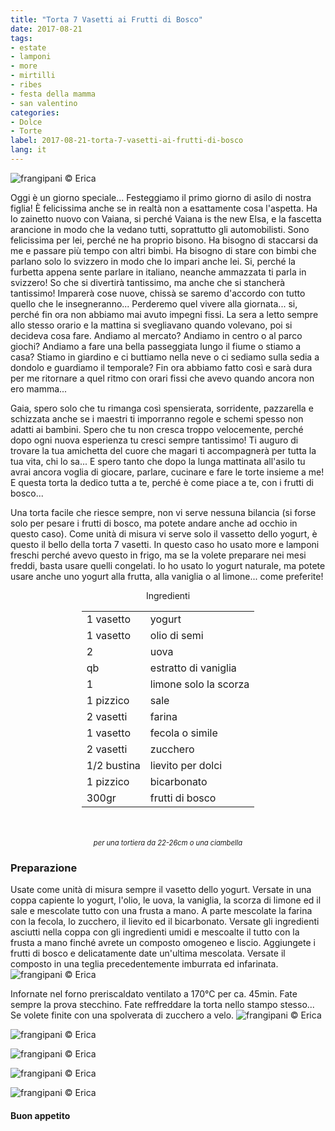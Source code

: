 ```yaml
---
title: "Torta 7 Vasetti ai Frutti di Bosco"
date: 2017-08-21
tags:
- estate
- lamponi 
- more 
- mirtilli
- ribes
- festa della mamma
- san valentino
categories:
- Dolce
- Torte 
label: 2017-08-21-torta-7-vasetti-ai-frutti-di-bosco
lang: it 
---
```

![](header.jpg "frangipani © Erica")

Oggi è un giorno speciale... Festeggiamo il primo giorno di asilo di nostra figlia! È felicissima anche se in realtà non a esattamente cosa l'aspetta. Ha lo zainetto nuovo con Vaiana, si perché Vaiana is the new Elsa, e la fascetta arancione in modo che la vedano tutti, soprattutto gli automobilisti. Sono felicissima per lei, perché ne ha proprio bisono. Ha bisogno di staccarsi da me e passare più tempo con altri bimbi. Ha bisogno di stare con bimbi che parlano solo lo svizzero in modo che lo impari anche lei. Si, perché la furbetta appena sente parlare in italiano, neanche ammazzata ti parla in svizzero! So che si divertirà tantissimo, ma anche che si stancherà tantissimo! Imparerà cose nuove, chissà se saremo d'accordo con tutto quello che le insegneranno... Perderemo quel vivere alla giornata... si, perché fin ora non abbiamo mai avuto impegni fissi. La sera a letto sempre allo stesso orario e la mattina si svegliavano quando volevano, poi si decideva cosa fare. Andiamo al mercato? Andiamo in centro o al parco giochi? Andiamo a fare una bella passeggiata lungo il fiume o stiamo a casa? Stiamo in giardino e ci buttiamo nella neve o ci sediamo sulla sedia a dondolo e guardiamo il temporale? Fin ora abbiamo fatto così e sarà dura per me ritornare a quel ritmo con orari fissi che avevo quando ancora non ero mamma... 

Gaia, spero solo che tu rimanga così spensierata, sorridente, pazzarella e schizzata anche se i maestri ti imporranno regole e schemi spesso non adatti ai bambini. Spero che tu non cresca troppo velocemente, perché dopo ogni nuova esperienza tu cresci sempre tantissimo! Ti auguro di trovare la tua amichetta del cuore che magari ti accompagnerà per tutta la tua vita, chi lo sa... E spero tanto che dopo la lunga mattinata all'asilo tu avrai ancora voglia di giocare, parlare, cucinare e fare le torte insieme a me! E questa torta la dedico tutta a te, perché è come piace a te, con i frutti di bosco... 

Una torta facile che riesce sempre, non vi serve nessuna bilancia (si forse solo per pesare i frutti di bosco, ma potete andare anche ad occhio in questo caso). Come unità di misura vi serve solo il vassetto dello yogurt, è questo il bello della torta 7 vasetti. In questo caso ho usato more e lamponi freschi perché avevo questo in frigo, ma se la volete preparare nei mesi freddi, basta usare quelli congelati. Io ho usato lo yogurt naturale, ma potete usare anche uno yogurt alla frutta, alla vaniglia o al limone... come preferite!

<div id="wrapper" style="text-align: center">
  <div id="yourdiv" style="display: inline-block;">
    <div class="ingredients">
      <div class="ingredients-title">Ingredienti</div>
      <table>
        <tbody>
          </tr>
          <tr>
            <td>1 vasetto</td>
            <td>yogurt</td>
          </tr>
          <tr>
            <td>1 vasetto</td>
            <td>olio di semi</td>
          </tr>
          <tr>
            <td>2</td>
            <td>uova</td>
          </tr>
          <tr>
            <td>qb</td>
            <td>estratto di vaniglia</td>
          </tr>
          <tr>
            <td>1</td>
            <td>limone solo la scorza</td>
          </tr>
          <tr>
            <td>1 pizzico</td>
            <td>sale</td>
          </tr>
          <tr>
            <td>2 vasetti</td>
            <td>farina</td>
           </tr>
          <tr>
            <td>1 vasetto</td>
            <td>fecola o simile</td>
          </tr>
          <tr>
            <td>2 vasetti</td>
            <td>zucchero</td>
          </tr>
          <tr>
            <td>1/2 bustina</td>
            <td>lievito per dolci</td>
          </tr>
          <tr>
            <td>1 pizzico</td>
            <td>bicarbonato</td>
          </tr>
          <tr>
            <td>300gr</td>
            <td>frutti di bosco</td>
          </tr>
        </tbody>
      </table>
      <br></br>
      <i class="pull-right" style="font-size: 80%;">per una tortiera da 22-26cm o una ciambella</i>
    </div>
  </div>
</div>


<h3>
  <font color="grey">
    <i class="fa-solid fa-gears"></i>
  </font> Preparazione
</h3>

Usate come unità di misura sempre il vasetto dello yogurt. Versate in una coppa capiente lo yogurt, l'olio, le uova, la vaniglia, la scorza di limone ed il sale e mescolate tutto con una frusta a mano. A parte mescolate la farina con la fecola, lo zucchero, il lievito ed il bicarbonato. Versate gli ingredienti asciutti nella coppa con gli ingredienti umidi e mescoalte il tutto con la frusta a mano finché avrete un composto omogeneo e liscio. Aggiungete i frutti di bosco e delicatamente date un'ultima mescolata. Versate il composto in una teglia precedentemente imburrata ed infarinata.
![](teglia.jpg "frangipani © Erica")

Infornate nel forno preriscaldato ventilato a 170°C per ca. 45min. Fate sempre la prova stecchino. Fate reffreddare la torta nello stampo stesso... Se volete finite con una spolverata di zucchero a velo.
![](risultato1.jpg "frangipani © Erica")

![](risultato2.jpg "frangipani © Erica")

![](risultato3.jpg "frangipani © Erica")

![](risultato4.jpg "frangipani © Erica")

![](risultato5.jpg "frangipani © Erica")

<h4>Buon appetito
  <font color="red">
    <i class="fa-regular fa-face-smile"></i>
  </font>
</h4>